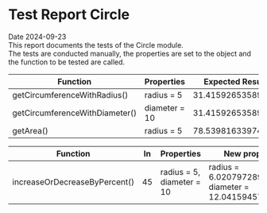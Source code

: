# Test Report Circle
Date 2024-09-23  
This report documents the tests of the Circle module.  
The tests are conducted manually, the properties are set to the object and the function to be tested are called.

| Function | Properties | Expected Result | Result | Status |
|----------|------------|-----------------|--------|--------|
| getCircumferenceWithRadius() | radius = 5 | 31.41592653589793 | 31.41592653589793 | Passed |
| getCircumferenceWithDiameter() | diameter = 10 | 31.41592653589793 | 31.41592653589793 | Passed |
| getArea() | radius = 5 | 78.53981633974483 | 78.53981633974483 | Passed |

| Function | In | Properties | New properties | Status |
|----------|----|------------|----------------|--------|
| increaseOrDecreaseByPercent() | 45 |  radius = 5, diameter = 10 | radius = 6.020797289396148, diameter = 12.041594578792296  | Passed |